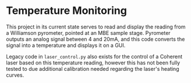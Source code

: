 # Temperature Monitoring

This project in its current state serves to read and display the reading from a Williamson
pyrometer, pointed at an MBE sample stage. Pyrometer outputs an analog signal between 4 and 
20mA, and this code converts the signal into a temperature and displays it on a GUI.

Legacy code in `laser_control.py` also exists for the control of a Coherent laser based on 
this temperature reading, however this has  not been fully tested to due additional calibration
needed regarding the laser's heating curves.
